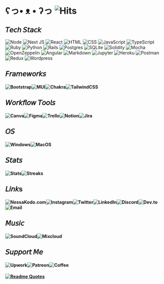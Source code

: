 
# ʕっ• ᴥ • ʔっ ![Hits](https://hits.seeyoufarm.com/api/count/incr/badge.svg?url=https%3A%2F%2Fgithub.com%2F{nessakodo}1212%2Fhit-counter)

## 𝘛𝘦𝘤𝘩 𝘚𝘵𝘢𝘤𝘬

![Node](https://img.shields.io/badge/Node.js-B7178C?style=for-the-badge&logo=nodedotjs&logoColor=white)
![Next JS](https://img.shields.io/badge/Next-B7178C?style=for-the-badge&logo=next.js&logoColor=white)
![React](https://img.shields.io/badge/react-B7178C?style=for-the-badge&logo=react&logoColor=white)
![HTML](https://img.shields.io/badge/HTML5-B7178C?style=for-the-badge&logo=html5&logoColor=white)
![CSS](https://img.shields.io/badge/CSS3-B7178C?style=for-the-badge&logo=css3&logoColor=white)
![JavaScript](https://img.shields.io/badge/javascript-B7178C?style=for-the-badge&logo=javascript&logoColor=white)
![TypeScript](https://img.shields.io/badge/TypeScript-B7178C?style=for-the-badge&logo=typescript&logoColor=white)
![Ruby](https://img.shields.io/badge/ruby-B7178C?style=for-the-badge&logo=ruby&logoColor=white)
![Python](https://img.shields.io/badge/Python-B7178C?style=for-the-badge&logo=python&logoColor=white)
![Rails](https://img.shields.io/badge/rails-B7178C?style=for-the-badge&logo=ruby-on-rails&logoColor=white)
![Postgres](https://img.shields.io/badge/postgres-B7178C?style=for-the-badge&logo=postgresql&logoColor=white)
![SQLite](https://img.shields.io/badge/sqlite-B7178C?style=for-the-badge&logo=sqlite&logoColor=white)
![Solidity](https://img.shields.io/badge/Solidity-B7178C?style=for-the-badge&logo=solidity&logoColor=white)
![Mocha](https://img.shields.io/badge/Mocha-B7178C?style=for-the-badge&logo=Mocha&logoColor=white)
![OpenZeppelin](https://img.shields.io/badge/OpenZeppelin-B7178C?logo=OpenZeppelin&logoColor=fff&style=for-the-badge)
![Angular](https://img.shields.io/badge/Angular-B7178C?style=for-the-badge&logo=angular&logoColor=white)
![Markdown](https://img.shields.io/badge/markdown-B7178C?style=for-the-badge&logo=markdown&logoColor=white)
![Jupyter](https://img.shields.io/badge/Jupyter-B7178C?&style=for-the-badge&logo=Jupyter&logoColor=white)
![Heroku](https://img.shields.io/badge/heroku-B7178C?style=for-the-badge&logo=heroku&logoColor=white)
![Postman](https://img.shields.io/badge/Postman-B7178C?style=for-the-badge&logo=Postman&logoColor=white)
![Redux](https://img.shields.io/badge/Redux-B7178C?style=for-the-badge&logo=redux&logoColor=white)
![Wordpress](https://img.shields.io/badge/Wordpress-B7178C?style=for-the-badge&logo=wordpress&logoColor=white)


## 𝘍𝘳𝘢𝘮𝘦𝘸𝘰𝘳𝘬𝘴

#### ![Bootstrap](https://img.shields.io/badge/bootstrap-FF69B4?style=for-the-badge&logo=bootstrap&logoColor=white)![MUI](https://img.shields.io/badge/Material%20UI-FF69B4?style=for-the-badge&logo=mui&logoColor=white)![Chakra](https://img.shields.io/badge/Chakra--UI-FF69B4?style=for-the-badge&logo=chakra-ui&logoColor=white)![TailwindCSS](https://img.shields.io/badge/tailwindcss-FF69B4?style=for-the-badge&logo=tailwind-css&logoColor=white)


## 𝘞𝘰𝘳𝘬𝘧𝘭𝘰𝘸 𝘛𝘰𝘰𝘭𝘴

#### ![Canva](https://img.shields.io/badge/Canva-%2300C4CC.svg?&style=for-the-badge&logo=Canva&logoColor=white)![Figma](https://img.shields.io/badge/Figma-F24E1E?style=for-the-badge&logo=figma&logoColor=white)![Trello](https://img.shields.io/badge/Trello-0052CC?style=for-the-badge&logo=trello&logoColor=white)![Notion](https://img.shields.io/badge/Notion-000000?style=for-the-badge&logo=notion&logoColor=white)![Jira](https://img.shields.io/badge/Jira-0052CC?style=for-the-badge&logo=Jira&logoColor=white)

## 𝘖𝘚

#### ![Windows](https://img.shields.io/badge/Windows-0078D6?style=for-the-badge&logo=windows&logoColor=white)![MacOS](https://img.shields.io/badge/mac%20os-000000?style=for-the-badge&logo=apple&logoColor=white)

## 𝘚𝘵𝘢𝘵𝘴

#### ![Stats](https://github-readme-stats.vercel.app/api?username=nessakodo&theme={synthwave})![Streaks](https://github-readme-streak-stats.herokuapp.com/?user=nessakodo&theme={synthwave})

<!-- ![Graph](https://github-readme-activity-graph.cyclic.app/graph?username=nessakodo&theme=minimal)
![Profile](https://github-profile-summary-cards.vercel.app/api/cards/profile-details?username=nessakodo&theme=vue) -->

## 𝘓𝘪𝘯𝘬s

#### ![NessaKodo.com](https://img.shields.io/badge/website-000000?style=for-the-badge&logo=About.me&logoColor=white)![Instagram](https://img.shields.io/badge/Instagram-E4405F?style=for-the-badge&logo=instagram&logoColor=white)![Twitter](https://img.shields.io/badge/Twitter-1DA1F2?style=for-the-badge&logo=twitter&logoColor=white)![LinkedIn](https://img.shields.io/badge/LinkedIn-0077B5?style=for-the-badge&logo=linkedin&logoColor=white)![Discord](https://img.shields.io/badge/Discord-5865F2?style=for-the-badge&logo=discord&logoColor=white)![Dev.to](https://img.shields.io/badge/dev.to-0A0A0A?style=for-the-badge&logo=dev.to&logoColor=white)![Email](https://img.shields.io/badge/Gmail-D14836?style=for-the-badge&logo=gmail&logoColor=white)


## 𝘔𝘶𝘴𝘪𝘤

#### ![SoundCloud](https://img.shields.io/badge/SoundCloud-FF3300?style=for-the-badge&logo=soundcloud&logoColor=white)![Mixcloud](https://img.shields.io/badge/mix%20cloud-5000ff?style=for-the-badge&logo=mixcloud&logoColor=white)


## 𝘚𝘶𝘱𝘱𝘰𝘳𝘵 𝘔𝘦

#### ![Upwork](https://img.shields.io/badge/UpWork-6FDA44?style=for-the-badge&logo=Upwork&logoColor=white)![Patreon](https://img.shields.io/badge/Patreon-F96854?style=for-the-badge&logo=patreon&logoColor=white)![Coffee](https://img.shields.io/badge/Buy_Me_A_Coffee-FFDD00?style=for-the-badge&logo=buy-me-a-coffee&logoColor=black)


####
#### [![Readme Quotes](https://quotes-github-readme.vercel.app/api?type=horizontal&theme=catppuccin_mocha&quote=Don’t+think+you+are,+know+you+are.&author=Morpheus)](https://github.com/piyushsuthar/github-readme-quotes)
